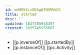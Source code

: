 ```yaml
---
id: wdH854czUKAgWfN5MVWJl
title: started
desc: ''
updated: 1637405948397
created: 1635745933607
---
```




- [[p.inverseOf]] [[p.startedBy]]
- [[p.instanceOf]] [[pc.Activity]]
